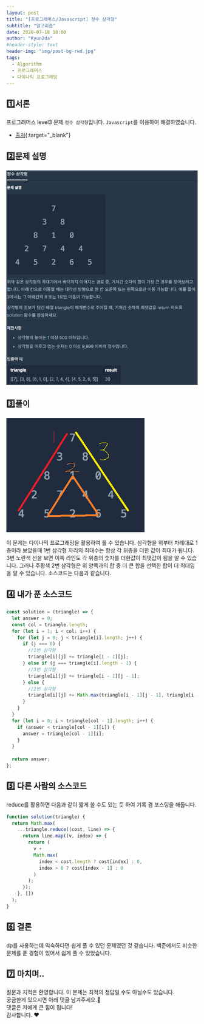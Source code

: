 ```yaml
---
layout: post
title: "[프로그래머스/Javascript] 정수 삼각형"
subtitle: "알고리즘"
date: 2020-07-18 18:00
author: "Kyun2da"
#header-style: text
header-img: "img/post-bg-rwd.jpg"
tags:
  - Algorithm
  - 프로그래머스
  - 다이나믹 프로그래밍
---
```


## 1️⃣서론

프로그래머스 level3 문제 `정수 삼각형`입니다.
`Javascript`를 이용하여 해결하였습니다.

- [출처](https://programmers.co.kr/learn/courses/30/lessons/43105){:target="\_blank"}

## 2️⃣문제 설명

![정수삼각형1](/img/algorithm/intTriangle.png)

## 3️⃣풀이

![정수삼각형2](/img/algorithm/intTriangle2.png)

이 문제는 다이나믹 프로그래밍을 활용하여 풀 수 있습니다. 삼각형을 위부터 차례대로 1층이라 보았을때 1번 삼각형 자리의 최대수는 항상 각 위층을 더한 값이 최대가 됩니다. 3번 노란색 선을 보면 이쪽 라인도 각 위층의 숫자를 더한값이 최댓값이 됨을 알 수 있습니다. 그러나 주황색 2번 삼각형은 위 양쪽과의 합 중 더 큰 합을 선택한 합이 더 최대임을 알 수 있습니다. 소스코드는 다음과 같습니다.

## 4️⃣ 내가 푼 소스코드

```js
const solution = (triangle) => {
  let answer = 0;
  const col = triangle.length;
  for (let i = 1; i < col; i++) {
    for (let j = 0; j < triangle[i].length; j++) {
      if (j === 0) {
        //1번 삼각형
        triangle[i][j] += triangle[i - 1][j];
      } else if (j === triangle[i].length - 1) {
        //3번 삼각형
        triangle[i][j] += triangle[i - 1][j - 1];
      } else {
        //2번 삼각형
        triangle[i][j] += Math.max(triangle[i - 1][j - 1], triangle[i - 1][j]);
      }
    }
  }
  for (let i = 0; i < triangle[col - 1].length; i++) {
    if (answer < triangle[col - 1][i]) {
      answer = triangle[col - 1][i];
    }
  }

  return answer;
};
```

## 5️⃣ 다른 사람의 소스코드

reduce를 활용하면 다음과 같이 짧게 쓸 수도 있는 듯 하여 기록 겸 포스팅을 해둡니다.

```js
function solution(triangle) {
  return Math.max(
    ...triangle.reduce((cost, line) => {
      return line.map((v, index) => {
        return (
          v +
          Math.max(
            index < cost.length ? cost[index] : 0,
            index > 0 ? cost[index - 1] : 0
          )
        );
      });
    }, [])
  );
}
```

## 6️⃣ 결론

dp를 사용하는데 익숙하다면 쉽게 풀 수 있던 문제였던 것 같습니다. 백준에서도 비슷한 문제를 푼 경험이 있어서 쉽게 풀 수 있었습니다.

## 7️⃣ 마치며..

질문과 지적은 환영합니다. 이 문제는 최적의 정답일 수도 아닐수도 있습니다.  
궁금한게 있으시면 아래 댓글 남겨주세요.🙏  
댓글은 저에게 큰 힘이 됩니다!  
감사합니다. ❤️
